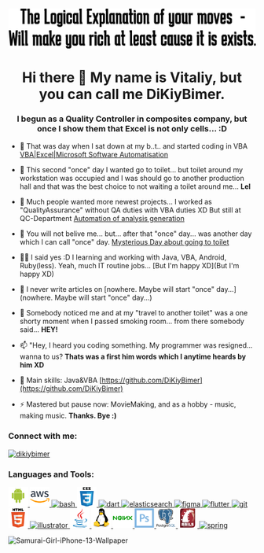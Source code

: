 ![yes, i'm author of this quote. pls stop bully me XD](https://github.com/DiKiyBimer/DiKiyBimer/blob/main/myTheLogicalExplanationQuote.png)
<h1 align="center">Hi there 👋 My name is Vitaliy, but you can call me DiKiyBimer.</h1>
<h3 align="center">I begun as a Quality Controller in composites company, but once I show them that Excel is not only cells... :D</h3>

- 🔭 That was day when I sat down at my b..t.. and started coding in VBA [VBA|Excel|Microsoft Software Automatisation](https://github.com/DiKiyBimer)

- 🤝 This second "once" day I wanted go to toilet... but toilet around my workstation was occupied and I was should go to another production hall and that was the best choice to not waiting a toilet around me... **Lel**

- 👯 Much people wanted more newest projects... I worked as "QualityAssurance" without QA duties with VBA duties XD But still at QC-Department [Automation of analysis generation](https://github.com/DiKiyBimer)

- 💬 You will not belive me... but... after that "once" day... was another day which I can call "once" day. [Mysterious Day about going to toilet](https://github.com/DiKiyBimer)

- 👨‍💻 I said yes :D I learning and working with Java, VBA, Android, Ruby(less). Yeah, much IT routine jobs... [But I'm happy XD](But I'm happy XD)

- 📝 I never write articles on [nowhere. Maybe will start "once" day...](nowhere. Maybe will start "once" day...)

- 🌱 Somebody noticed me and at my "travel to another toilet" was a one shorty moment when I passed smoking room... from there somebody said... **HEY!**

- 📫 "Hey, I heard you coding something. My programmer was resigned... wanna to us? **Thats was a first him words which I anytime heards by him XD**

- 📄 Main skills: Java&VBA [https://github.com/DiKiyBimer](https://github.com/DiKiyBimer)

- ⚡ Mastered but pause now: MovieMaking, and as a hobby - music, making music. **Thanks. Bye :)**

<h3 align="left">Connect with me:</h3>
<p align="left">
<a href="https://dev.to/dikiybimer" target="blank"><img align="center" src="https://raw.githubusercontent.com/rahuldkjain/github-profile-readme-generator/master/src/images/icons/Social/devto.svg" alt="dikiybimer" height="30" width="40" /></a>
</p>

<h3 align="left">Languages and Tools:</h3>
<p align="left"> <a href="https://developer.android.com" target="_blank" rel="noreferrer"> <img src="https://raw.githubusercontent.com/devicons/devicon/master/icons/android/android-original-wordmark.svg" alt="android" width="40" height="40"/> </a> <a href="https://aws.amazon.com" target="_blank" rel="noreferrer"> <img src="https://raw.githubusercontent.com/devicons/devicon/master/icons/amazonwebservices/amazonwebservices-original-wordmark.svg" alt="aws" width="40" height="40"/> </a> <a href="https://www.gnu.org/software/bash/" target="_blank" rel="noreferrer"> <img src="https://www.vectorlogo.zone/logos/gnu_bash/gnu_bash-icon.svg" alt="bash" width="40" height="40"/> </a> <a href="https://www.w3schools.com/css/" target="_blank" rel="noreferrer"> <img src="https://raw.githubusercontent.com/devicons/devicon/master/icons/css3/css3-original-wordmark.svg" alt="css3" width="40" height="40"/> </a> <a href="https://dart.dev" target="_blank" rel="noreferrer"> <img src="https://www.vectorlogo.zone/logos/dartlang/dartlang-icon.svg" alt="dart" width="40" height="40"/> </a> <a href="https://www.elastic.co" target="_blank" rel="noreferrer"> <img src="https://www.vectorlogo.zone/logos/elastic/elastic-icon.svg" alt="elasticsearch" width="40" height="40"/> </a> <a href="https://www.figma.com/" target="_blank" rel="noreferrer"> <img src="https://www.vectorlogo.zone/logos/figma/figma-icon.svg" alt="figma" width="40" height="40"/> </a> <a href="https://flutter.dev" target="_blank" rel="noreferrer"> <img src="https://www.vectorlogo.zone/logos/flutterio/flutterio-icon.svg" alt="flutter" width="40" height="40"/> </a> <a href="https://git-scm.com/" target="_blank" rel="noreferrer"> <img src="https://www.vectorlogo.zone/logos/git-scm/git-scm-icon.svg" alt="git" width="40" height="40"/> </a> <a href="https://www.w3.org/html/" target="_blank" rel="noreferrer"> <img src="https://raw.githubusercontent.com/devicons/devicon/master/icons/html5/html5-original-wordmark.svg" alt="html5" width="40" height="40"/> </a> <a href="https://www.adobe.com/in/products/illustrator.html" target="_blank" rel="noreferrer"> <img src="https://www.vectorlogo.zone/logos/adobe_illustrator/adobe_illustrator-icon.svg" alt="illustrator" width="40" height="40"/> </a> <a href="https://www.java.com" target="_blank" rel="noreferrer"> <img src="https://raw.githubusercontent.com/devicons/devicon/master/icons/java/java-original.svg" alt="java" width="40" height="40"/> </a> <a href="https://www.linux.org/" target="_blank" rel="noreferrer"> <img src="https://raw.githubusercontent.com/devicons/devicon/master/icons/linux/linux-original.svg" alt="linux" width="40" height="40"/> </a> <a href="https://www.nginx.com" target="_blank" rel="noreferrer"> <img src="https://raw.githubusercontent.com/devicons/devicon/master/icons/nginx/nginx-original.svg" alt="nginx" width="40" height="40"/> </a> <a href="https://www.photoshop.com/en" target="_blank" rel="noreferrer"> <img src="https://raw.githubusercontent.com/devicons/devicon/master/icons/photoshop/photoshop-line.svg" alt="photoshop" width="40" height="40"/> </a> <a href="https://www.postgresql.org" target="_blank" rel="noreferrer"> <img src="https://raw.githubusercontent.com/devicons/devicon/master/icons/postgresql/postgresql-original-wordmark.svg" alt="postgresql" width="40" height="40"/> </a> <a href="https://rubyonrails.org" target="_blank" rel="noreferrer"> <img src="https://raw.githubusercontent.com/devicons/devicon/master/icons/rails/rails-original-wordmark.svg" alt="rails" width="40" height="40"/> </a> <a href="https://spring.io/" target="_blank" rel="noreferrer"> <img src="https://www.vectorlogo.zone/logos/springio/springio-icon.svg" alt="spring" width="40" height="40"/> </a> </p>


![Samurai-Girl-iPhone-13-Wallpaper](https://user-images.githubusercontent.com/97324814/204345880-ed38831d-5efe-4b93-9114-3761fa147887.jpg)
